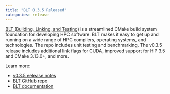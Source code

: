 ```yaml
---
title: "BLT 0.3.5 Released"
categories: release
---
```


[BLT (Building, Linking, and Testing)](https://github.com/LLNL/blt) is a streamlined CMake build system foundation for developing HPC software. BLT makes it easy to get up and running on a wide range of HPC compilers, operating systems, and technologies. The repo includes unit testing and benchmarking. The v0.3.5 release includes additional link flags for CUDA, improved support for HIP 3.5 and CMake 3.13.0+, and more.

Learn more:
- [v0.3.5 eelease notes](https://github.com/LLNL/blt/blob/v0.3.5/RELEASE-NOTES.md)
- [BLT GitHub repo](https://github.com/LLNL/blt)
- [BLT documentation](https://llnl-blt.readthedocs.io/en/develop/)
